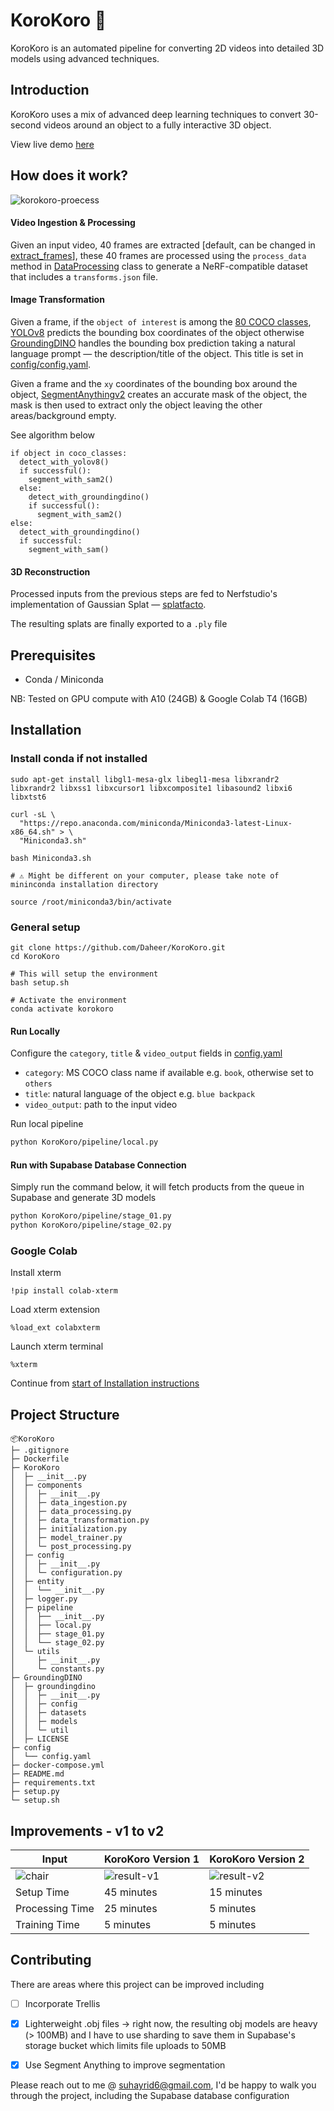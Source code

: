 # KoroKoro 👀

KoroKoro is an automated pipeline for converting 2D videos into detailed 3D models using advanced techniques.

## Introduction

KoroKoro uses a mix of advanced deep learning techniques to convert 30-second videos around an object to a fully interactive 3D object.

View live demo [here](https://daheer.github.io/korokoro-web-v2)

## How does it work?
![korokoro-proecess](https://github.com/user-attachments/assets/e68ff034-fae4-4e54-8bcc-88be92c7a4a3)
#### Video Ingestion & Processing

Given an input video, 40 frames are extracted [default, can be changed in [extract_frames](KoroKoro/utils/__init__.py)], these 40 frames are processed using the `process_data` method in [DataProcessing](KoroKoro/components/data_processing.py) class to generate a NeRF-compatible dataset that includes a `transforms.json` file.

#### Image Transformation

Given a frame, if the `object of interest` is among the [80 COCO classes](https://cocodataset.org/), [YOLOv8](https://yolov8.com/) predicts the bounding box coordinates of the object otherwise [GroundingDINO](https://github.com/IDEA-Research/GroundingDINO) handles the bounding box prediction taking a natural language prompt — the description/title of the object. This title is set in [config/config.yaml](config/config.yaml).

Given a frame and the `xy` coordinates of the bounding box around the object, [SegmentAnythingv2](https://segment-anything.com/) creates an accurate mask of the object, the mask is then used to extract only the object leaving the other areas/background empty.

See algorithm below

```
if object in coco_classes:
  detect_with_yolov8()
  if successful():
    segment_with_sam2()
  else:
    detect_with_groundingdino()
    if successful():
      segment_with_sam2()
else:
  detect_with_groundingdino()
  if successful:
    segment_with_sam()
```

#### 3D Reconstruction

Processed inputs from the previous steps are fed to Nerfstudio's implementation of Gaussian Splat — [splatfacto](https://docs.nerf.studio/nerfology/methods/splat.html).

The resulting splats are finally exported to a `.ply` file

## Prerequisites

- Conda / Miniconda

NB: Tested on GPU compute with A10 (24GB) & Google Colab T4 (16GB)

## Installation

### Install conda if not installed

```
sudo apt-get install libgl1-mesa-glx libegl1-mesa libxrandr2 libxrandr2 libxss1 libxcursor1 libxcomposite1 libasound2 libxi6 libxtst6

curl -sL \
  "https://repo.anaconda.com/miniconda/Miniconda3-latest-Linux-x86_64.sh" > \
  "Miniconda3.sh"

bash Miniconda3.sh
```

```
# ⚠️ Might be different on your computer, please take note of mininconda installation directory

source /root/miniconda3/bin/activate
```

### General setup
```
git clone https://github.com/Daheer/KoroKoro.git
cd KoroKoro

# This will setup the environment
bash setup.sh

# Activate the environment
conda activate korokoro
```

#### Run Locally 

Configure the `category`, `title` & `video_output` fields in [config.yaml](config/config.yaml)

- `category`: MS COCO class name if available e.g. `book`, otherwise set to `others`
- `title`: natural language of the object e.g. `blue backpack`
- `video_output`: path to the input video

Run local pipeline
```bash
python KoroKoro/pipeline/local.py
```

#### Run with Supabase Database Connection

Simply run the command below, it will fetch products from the queue in Supabase and generate 3D models

```bash
python KoroKoro/pipeline/stage_01.py
python KoroKoro/pipeline/stage_02.py
```

### Google Colab

Install xterm

```
!pip install colab-xterm
```

Load xterm extension
```
%load_ext colabxterm
```

Launch xterm terminal
```
%xterm
```

Continue from [start of Installation instructions](#installation)

## Project Structure
```
📦KoroKoro
├─ .gitignore
├─ Dockerfile
├─ KoroKoro
│  ├─ __init__.py
│  ├─ components
│  │  ├─ __init__.py
│  │  ├─ data_ingestion.py
│  │  ├─ data_processing.py
│  │  ├─ data_transformation.py
│  │  ├─ initialization.py
│  │  ├─ model_trainer.py
│  │  └─ post_processing.py
│  ├─ config
│  │  ├─ __init__.py
│  │  └─ configuration.py
│  ├─ entity
│  │  └── __init__.py
│  ├─ logger.py
│  ├─ pipeline
│  │  ├── __init__.py
│  │  ├── local.py
│  │  ├── stage_01.py
│  │  └── stage_02.py
│  └─ utils
│     ├─ __init__.py
│     └─ constants.py
├─ GroundingDINO
│  ├─ groundingdino
│  │  ├─ __init__.py
│  │  ├─ config
│  │  ├─ datasets
│  │  ├─ models
│  │  └─ util
│  ├─ LICENSE
├─ config
│  └── config.yaml
├─ docker-compose.yml
├─ README.md
├─ requirements.txt
├─ setup.py
└─ setup.sh
```

## Improvements - v1 to v2

| Input | KoroKoro Version 1 | KoroKoro Version 2 |
|----------|----------|----------|
| ![chair](https://github.com/user-attachments/assets/7a1162f3-b01b-44d6-981c-e0b6707e0e08) | ![result-v1](https://github.com/user-attachments/assets/a3ea73bf-adcb-4803-83e0-06b7594bcdf0) | ![result-v2](https://github.com/user-attachments/assets/d4228198-dc0c-40cf-8594-503be5d81ffe) |
| Setup Time | 45 minutes | 15 minutes |
| Processing Time | 25 minutes | 5 minutes |
| Training Time | 5 minutes | 5 minutes |

## Contributing

There are areas where this project can be improved including

- [ ] Incorporate Trellis 


- [x] Lighterweight .obj files -> right now, the resulting obj models are heavy (> 100MB) and I have to use sharding to save them in Supabase's storage bucket which limits file uploads to 50MB

- [x] Use Segment Anything to improve segmentation

Please reach out to me @ suhayrid6@gmail.com, I'd be happy to walk you through the project, including the Supabase database configuration
